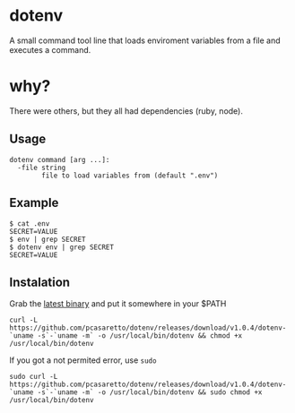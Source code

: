# dotenv

A small command tool line that loads enviroment variables from a file and executes a command.

# why?

There were others, but they all had dependencies (ruby, node).

## Usage

```
dotenv command [arg ...]:
  -file string
    	file to load variables from (default ".env")
```

## Example

```
$ cat .env
SECRET=VALUE
$ env | grep SECRET
$ dotenv env | grep SECRET
SECRET=VALUE
```

## Instalation

Grab the [latest binary](https://github.com/pcasaretto/dotenv/releases/latest) and put it somewhere in your $PATH

```
curl -L https://github.com/pcasaretto/dotenv/releases/download/v1.0.4/dotenv-`uname -s`-`uname -m` -o /usr/local/bin/dotenv && chmod +x /usr/local/bin/dotenv
```
If you got a not permited error, use `sudo`

```
sudo curl -L https://github.com/pcasaretto/dotenv/releases/download/v1.0.4/dotenv-`uname -s`-`uname -m` -o /usr/local/bin/dotenv && sudo chmod +x /usr/local/bin/dotenv
```
